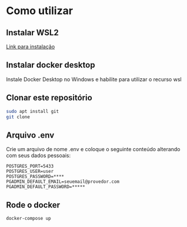 # Como utilizar

## Instalar WSL2

[Link para instalação](https://docs.microsoft.com/pt-br/windows/wsl/install-win10)

## Instalar docker desktop

Instale Docker Desktop no Windows e habilite para utilizar o recurso wsl

## Clonar este repositório
```bash
sudo apt install git
git clone 
```

## Arquivo .env

Crie um arquivo de nome .env e coloque o seguinte conteúdo alterando com seus dados pessoais:
```
POSTGRES_PORT=5433
POSTGRES_USER=user
POSTGRES_PASSWORD=****
PGADMIN_DEFAULT_EMAIL=seuemail@provedor.com
PGADMIN_DEFAULT_PASSWORD=*****
```

## Rode o docker
```
docker-compose up
```